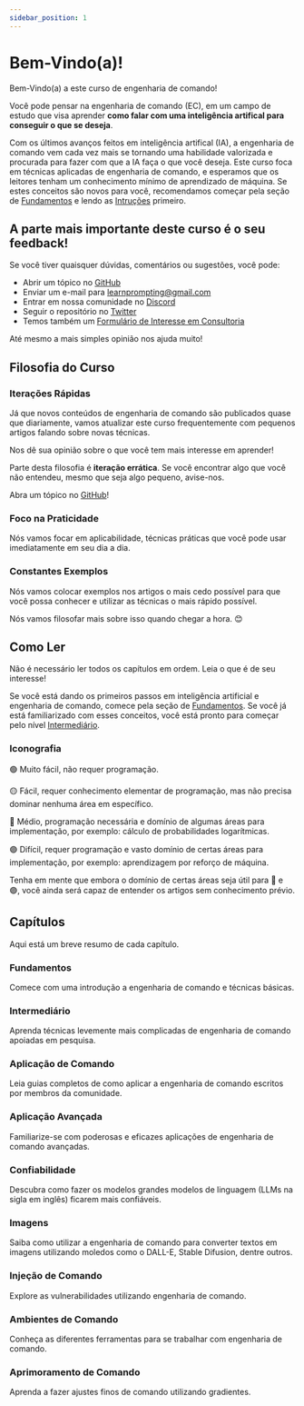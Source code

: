 ```yaml
---
sidebar_position: 1
---
```

# Bem-Vindo(a)!

Bem-Vindo(a) a este curso de engenharia de comando! 

Você pode pensar na engenharia de comando (EC), em um campo de estudo que visa aprender **como falar com uma inteligência artifical para conseguir o que se deseja**. 

Com os últimos avanços feitos em inteligência artifical (IA), a engenharia de comando vem cada vez mais se tornando uma habilidade valorizada e procurada para fazer com que a IA faça o que você deseja.
Este curso foca em técnicas aplicadas de engenharia de comando, e esperamos que os leitores tenham um conhecimento mínimo de aprendizado de máquina. Se estes conceitos são novos para você, recomendamos começar pela seção de [Fundamentos](https://learnprompting.org/pt/docs/category/-basics) e lendo as [Intruções](https://learnprompting.org/pt/docs/basics/intro) primeiro.

## A parte mais importante deste curso é o seu feedback!
Se você tiver quaisquer dúvidas, comentários ou sugestões, você pode:
  - Abrir um tópico no [GitHub](https://github.com/trigaten/Learn_Prompting/issues/new/choose)
  - Enviar um e-mail para [learnprompting@gmail.com](mailto:learnprompting@gmail.com)
  - Entrar em nossa comunidade no [Discord](https://learnprompting.org/discord)
  - Seguir o repositório no [Twitter](https://twitter.com/learn_prompting)
  - Temos também um [Formulário de Interesse em Consultoria](https://learnprompting.org/consulting)

Até mesmo a mais simples opinião nos ajuda muito!

## Filosofia do Curso

### Iterações Rápidas

Já que novos conteúdos de engenharia de comando são publicados quase que diariamente, vamos atualizar este curso frequentemente com pequenos artigos falando sobre novas técnicas.

Nos dê sua opinião sobre o que você tem mais interesse em aprender!

Parte desta filosofia é **iteração errática**. Se você encontrar algo que você não entendeu, mesmo que seja algo pequeno, avise-nos.

Abra um tópico no [GitHub](https://github.com/trigaten/Learn_Prompting/issues/new/choose)!

### Foco na Praticidade

Nós vamos focar em aplicabilidade, técnicas práticas que você pode usar imediatamente em seu dia a dia.

### Constantes Exemplos

Nós vamos colocar exemplos nos artigos o mais cedo possível para que você possa conhecer e utilizar as técnicas o mais rápido possível.

Nós vamos filosofar mais sobre isso quando chegar a hora. 😊

## Como Ler

Não é necessário ler todos os capítulos em ordem. Leia o que é de seu interesse!

Se você está dando os primeiros passos em inteligência artificial e engenharia de comando, comece pela seção de [Fundamentos](https://learnprompting.org/pt/docs/category/-basics). Se você já está familiarizado com esses conceitos, você está pronto para começar pelo nível [Intermediário](https://learnprompting.org/ptdocs/category/%EF%B8%8F-intermediate).

### Iconografia

🟢 Muito fácil, não requer programação.

🟡 Fácil, requer conhecimento elementar de programação, mas não precisa dominar nenhuma área em específico.

🔴 Médio, programação necessária e domínio de algumas áreas para implementação, por exemplo: cálculo de probabilidades logarítmicas.

🟣 Difícil, requer programação e vasto domínio de certas áreas para implementação, por exemplo: aprendizagem por reforço de máquina.

Tenha em mente que embora o domínio de certas áreas seja útil para 🔴 e 🟣, você ainda será capaz de entender os artigos sem conhecimento prévio.

## Capítulos

Aqui está um breve resumo de cada capítulo.

### Fundamentos

Comece com uma introdução a engenharia de comando e técnicas básicas.

### Intermediário

Aprenda técnicas levemente mais complicadas de engenharia de comando apoiadas em pesquisa.

### Aplicação de Comando

Leia guias completos de como aplicar a engenharia de comando escritos por membros da comunidade.

### Aplicação Avançada

Familiarize-se com poderosas e eficazes aplicações de engenharia de comando avançadas.

### Confiabilidade

Descubra como fazer os modelos grandes modelos de linguagem (LLMs na sigla em inglês) ficarem mais confiáveis.

### Imagens

Saiba como utilizar a engenharia de comando para converter textos em imagens utilizando moledos como o DALL-E, Stable Difusion, dentre outros.

### Injeção de Comando

Explore as vulnerabilidades utilizando engenharia de comando.

### Ambientes de Comando

Conheça as diferentes ferramentas para se trabalhar com engenharia de comando.

### Aprimoramento de Comando

Aprenda a fazer ajustes finos de comando utilizando gradientes.
